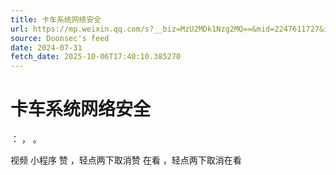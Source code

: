 ```yaml
---
title: 卡车系统网络安全
url: https://mp.weixin.qq.com/s?__biz=MzU2MDk1Nzg2MQ==&mid=2247611727&idx=1&sn=3490e45fb94e9c8a41e4fbdc914add43
source: Doonsec's feed
date: 2024-07-31
fetch_date: 2025-10-06T17:40:10.385270
---
```


# 卡车系统网络安全

：
，
。

视频
小程序
赞
，轻点两下取消赞
在看
，轻点两下取消在看